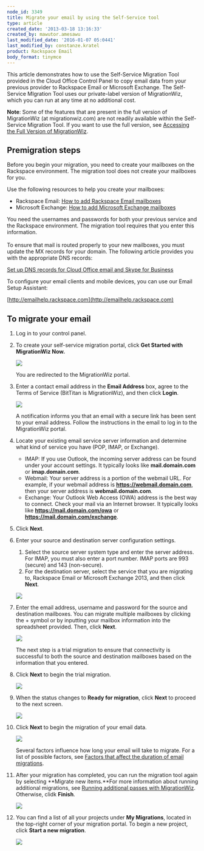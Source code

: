 ```yaml
---
node_id: 3349
title: Migrate your email by using the Self-Service tool
type: article
created_date: '2013-03-18 13:16:33'
created_by: mawutor.amesawu
last_modified_date: '2016-01-07 05:0441'
last_modified_by: constanze.kratel
product: Rackspace Email
body_format: tinymce
---
```


This article demonstrates how to use the Self-Service Migration Tool
provided in the Cloud Office Control Panel to copy email data from your
previous provider to Rackspace Email or Microsoft Exchange. The
Self-Service MIgration Tool uses our private-label version of
MigrationWiz, which you can run at any time at no additional cost.

**Note**: Some of the features that are present in the full version of
MigrationWiz (at migrationwiz.com) are not readily available within the
Self-Service Migration Tool. If you want to use the full version, see
[Accessing the Full Version of
MigrationWiz](http://www.rackspace.com/knowledge_center/article/accessing-the-full-version-of-migrationwiz).

Premigration steps
------------------

Before you begin your migration, you need to create your mailboxes on
the Rackspace environment. The migration tool does not create your
mailboxes for you.

Use the following resources to help you create your mailboxes:

-   Rackspace Email: [How to add Rackspace Email
    mailboxes](http://www.rackspace.com/knowledge_center/article/adding-rackspace-email-mailboxes)
-   Microsoft Exchange: [How to add Microsoft Exchange
    mailboxes](http://www.rackspace.com/knowledge_center/article/adding-microsoft-exchange-mailboxes-0)

You need the usernames and passwords for both your previous service and
the Rackspace environment. The migration tool requires that you enter
this information.<br>
  <br>
 To ensure that mail is routed properly to your new mailboxes, you must
update the MX records for your domain.  The following article provides
you with the appropriate DNS records:

[Set up DNS records for Cloud Office email and Skype for
Business](https://www.rackspace.com/knowledge_center/article/set-up-dns-records-for-cloud-office-email-and-skype-for-business)

To configure your email clients and mobile devices, you can use our
Email Setup Assistant: 

[http://emailhelp.rackspace.com](http://emailhelp.rackspace.com)

To migrate your email
---------------------

1.  Log in to your control panel.
2.  To create your self-service migration portal, click **Get Started
    with MigrationWiz Now.**

    ![](/knowledge_center/sites/default/files/field/image/self-service1.png)

    You are redirected to the MigrationWiz portal.

3.  Enter a contact email address in the **Email Address** box, agree to
    the Terms of Service (BitTitan is MigrationWiz), and then click
    **Login**.

    ![](/knowledge_center/sites/default/files/field/image/4-2_0.png)

    A notification informs you that an email with a secure link has been
    sent to your email address. Follow the instructions in the email to
    log in to the MigrationWiz portal.

4.  Locate your existing email service server information and determine
    what kind of service you have (POP, IMAP, or Exchange).
    -   IMAP: If you use Outlook, the incoming server address can be
        found under your account settings. It typically looks like
        **mail.domain.com** or **imap.domain.com**.
    -   Webmail: Your server address is a portion of the webmail URL.
        For example, if your webmail address is
        **https://webmail.domain.com**, then your server address is
        **webmail.domain.com**.
    -   Exchange: Your Outlook Web Access (OWA) address is the best way
        to connect. Check your mail via an Internet browser. It
        typically looks like **https://mail.domain.com/owa** or
        **https://mail.domain.com/exchange**.

5.  Click **Next**.
6.  Enter your source and destination server configuration settings. 

    1.  Select the source server system type and enter the server
        address. For IMAP, you must also enter a port number. IMAP ports
        are 993 (secure) and 143 (non-secure).
    2.  For the destination server, select the service that you are
        migrating to, Rackspace Email or Microsoft Exchange 2013, and
        then click **Next**.

    ![](/knowledge_center/sites/default/files/field/image/8-2_0.png)

7.  Enter the email address, username and password for the source and
    destination mailboxes. You can migrate multiple mailboxes by
    clicking the + symbol or by inputting your mailbox information into
    the spreadsheet provided. Then, click **Next**.

    ![](/knowledge_center/sites/default/files/field/image/9-2_0.png)

    The next step is a trial migration to ensure that connectivity is
    successful to both the source and destination mailboxes based on the
    information that you entered.

8.  Click **Next** to begin the trial migration.

    ![](/knowledge_center/sites/default/files/field/image/10-2_0.png)

9.  When the status changes to **Ready for migration**, click **Next**
    to proceed to the next screen.

    ![](/knowledge_center/sites/default/files/field/image/11-2_0.png)

10. Click **Next** to begin the migration of your email data. 

    ![](/knowledge_center/sites/default/files/field/image/13-2_0.png)

    Several factors influence how long your email will take to migrate.
    For a list of possible factors, see [Factors that affect the
    duration of email
    migrations](https://www.rackspace.com/knowledge_center/article/factors-that-affect-the-duration-of-email-migrations).

11. After your migration has completed, you can run the migration tool
    again by selecting **Migrate new items.**For more information about
    running additional migrations, see [Running additional passes with
    MigrationWiz](https://www.rackspace.com/knowledge_center/article/running-additional-passes-with-migrationwiz).
    Otherwise, clidk **Finish**.

    ![](/knowledge_center/sites/default/files/field/image/14-2_0.png)

12. You can find a list of all your projects under **My Migrations**,
    located in the top-right corner of your migration portal. To begin a
    new project, click **Start a new migration**.

    ![](/knowledge_center/sites/default/files/field/image/15-2_0.png)

 

